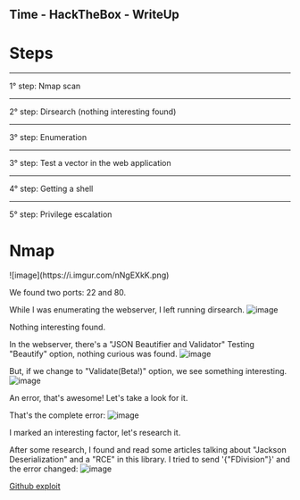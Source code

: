 <script src="https://www.hackthebox.eu/badge/36120"></script>

<h2>Time - HackTheBox - WriteUp</h2>


<h1>Steps</h1>

<hr>1° step: Nmap scan
<hr>2° step: Dirsearch (nothing interesting found)
<hr>3° step: Enumeration
<hr>3° step: Test a vector in the web application
<hr>4° step: Getting a shell
<hr>5° step: Privilege escalation


<h1>Nmap</h1>
![image](https://i.imgur.com/nNgEXkK.png)

We found two ports: 22 and 80.

While I was enumerating the webserver, I left running dirsearch.
![image](https://imgur.com/iFMN0Fv.png)

Nothing interesting found.


In the webserver, there's a "JSON Beautifier and Validator"
Testing "Beautify" option, nothing curious was found.
![image](https://imgur.com/oXxi1e0.png)

But, if we change to "Validate(Beta!)" option, we see something interesting.
![image](https://imgur.com/Ya1EBHq.png)

An error, that's awesome! Let's take a look for it.

That's the complete error:
![image](https://imgur.com/nGsqPqX.png)

I marked an interesting factor, let's research it.


After some research, I found and read some articles talking about "Jackson Deserialization" and a "RCE" in this library.
I tried to send '{"FDivision"}' and the error changed:
![image](https://imgur.com/TMCdfOe.png)


[Github exploit](https://github.com/jas502n/CVE-2019-12384)

